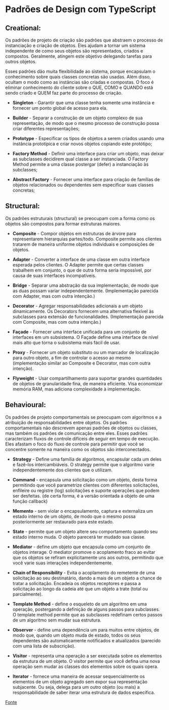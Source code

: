 # Padrões de Design com TypeScript

## Creational:
Os padrões de projeto de criação são padrões que abstraem o processo de instanciação e criação de objetos. Eles ajudam a tornar um sistema independente de como seus objetos são representados, criados e compostos. Geralmente, atingem este objetivo delegando tarefas para outros objetos.

Esses padrões dão muita flexibilidade ao sistema, porque encapsulam o conhecimento sobre quais classes concretas são usadas. Além disso, ocultam o modo como as instâncias são criadas e compostas. O foco é eliminar conhecimento do cliente sobre o QUE, COMO e QUANDO está sendo criado e QUEM faz parte do processo de criação. 

* **Singleton** - Garantir que uma classe tenha somente uma instância e fornecer um ponto global de acesso para ela.

* **Builder** - Separar a construção de um objeto complexo de sua representação, de modo que o mesmo processo de construção possa criar diferentes representações;

* **Prototype** - Especificar os tipos de objetos a serem criados usando uma instância prototípica e criar novos objetos copiando este protótipo;

* **Factory Method** - Definir uma interface para criar um objeto, mas deixar as subclasses decidirem qual classe a ser instanciada. O Factory Method permite a uma classe postergar (defer) a instanciação às subclasses;

* **Abstract Factory** - Fornecer uma interface para criação de famílias de objetos relacionados ou dependentes sem especificar suas classes concretas;

## Structural:
Os padrões estruturais (structural) se preocupam com a forma como os objetos são compostos para formar estruturas maiores.

* **Composite** - Compor objetos em estruturas de árvore para representarem hierarquias partes/todo. Composite permite aos clientes tratarem de maneira uniforme objetos individuais e composições de objetos.

* **Adapter** - Converter a interface de uma classe em outra interface esperada pelos clientes. O Adapter permite que certas classes trabalhem em conjunto, o que de outra forma seria impossível, por causa de suas interfaces incompatíveis.

* **Bridge** - Separar uma abstração da sua implementação, de modo que as duas possam variar independentemente. (Implementação parecida com Adapter, mas com outra intenção.)

* **Decorator** - Agregar responsabilidades adicionais a um objeto dinamicamente. Os Decorators fornecem uma alternativa flexível às subclasses para extensão de funcionalidades. (Implementação parecida com Composite, mas com outra intenção.)

* **Façade** - Fornecer uma interface unificada para um conjunto de interfaces em um subsistema. O Façade define uma interface de nível mais alto que torna o subsistema mais fácil de usar.

* **Proxy** - Fornecer um objeto substituto ou um marcador de localização para outro objeto, a fim de controlar o acesso ao mesmo (implementação similar ao Composite e Decorator, mas com outra intenção).

* **Flyweight** - Usar compartilhamento para suportar grandes quantidades de objetos de granularidade fina, de maneira eficiente. Visa economizar memória RAM, mas adiciona complexidade à implementação.

## Behavioural:
Os padrões de projeto comportamentais se preocupam com algoritmos e a atribuição de responsabilidades entre objetos. Os padrões comportamentais não descrevem apenas padrões de objetos ou classes, mas também os padrões de comunicação entre eles. Esses padrões caracterizam fluxos de controle difíceis de seguir em tempo de execução. Eles afastam o foco do fluxo de controle para permitir que você se concentre somente na maneira como os objetos são interconectados.

* **Strategy** - Define uma família de algoritmos, encapsular cada um deles e fazê-los intercambiáveis. O strategy permite que o algoritmo varie independentemente dos clientes que o utilizam.

* **Command** - encapsula uma solicitação como um objeto, desta forma permitindo que você parametrize clientes com diferentes solicitações, enfileire ou registre (log) solicitações e suporte operações que podem ser desfeitas. (de certa forma, é a versão orientada a objeto de uma função callback)

* **Memento** - sem violar o encapsulamento, captura e externaliza um estado interno de um objeto, de modo que o mesmo possa posteriormente ser restaurado para este estado.

* **State** - permite que um objeto altere seu comportamento quando seu estado interno muda. O objeto parecerá ter mudado sua classe.

* **Mediator** - define um objeto que encapsula como um conjunto de objetos interage. O mediator promove o acoplamento fraco ao evitar que os objetos se refiram explicitamente uns aos outros, permitindo que você varie suas interações independentemente.

* **Chain of Responsibility** - Evita o acoplamento do remetente de uma solicitação ao seu destinatário, dando a mais de um objeto a chance de tratar a solicitação. Encadeia os objetos receptores e passa a solicitação ao longo da cadeia até que um objeto a trate (total ou parcialmente).

* **Template Method** - define o esqueleto de um algoritmo em uma operação, postergando a definição de alguns passos para subclasses. O template method permite que as subclasses redefinam certos passos de um algoritmo sem mudar sua estrutura.

* **Observer** - define uma dependência um para muitos entre objetos, de modo que, quando um objeto muda de estado, todos os seus dependentes são automaticamente notificados e atualizados (parecido com uma lista de subscrição).

* **Visitor** - representa uma operação a ser executada sobre os elementos da estrutura de um objeto. O visitor permite que você defina uma nova operação sem mudar as classes dos elementos sobre os quais opera.

* **Iterator** - fornece uma maneira de acessar sequencialmente os elementos de um objeto agregado sem expor sua representação subjacente. Ou seja, delega para um outro objeto (ou mais) a responsabilidade de saber iterar uma estrutura de dados específica.

[Fonte](https://github.com/luizomf/design-patterns-typescript)